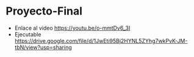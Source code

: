 # Proyecto-Final
* Enlace al video
https://youtu.be/o-mmtDv6_3I 
* Ejecutable
https://drive.google.com/file/d/1JwEti95Bj2HYNL5ZYhg7wkPvK-JM-tbN/view?usp=sharing
